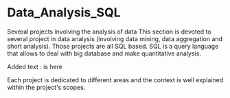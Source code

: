 # Data_Analysis_SQL 
Several projects involving the analysis of data This section is devoted to several project in data analysis (involving data mining, data aggregation and short analysis). Those projects are all SQL based. SQL is a query language that allows to deal with big database and make quantitative analysis.

Added text : is here

Each project is dedicated to different areas and the context is well explained within the project's scopes.
